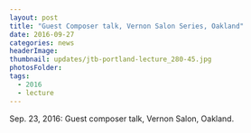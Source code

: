 ```yaml
---
layout: post
title: "Guest Composer talk, Vernon Salon Series, Oakland"
date: 2016-09-27
categories: news
headerImage:
thumbnail: updates/jtb-portland-lecture_280-45.jpg
photosFolder:
tags:
  - 2016
  - lecture
---
```


Sep. 23, 2016: Guest composer talk, Vernon Salon, Oakland.
